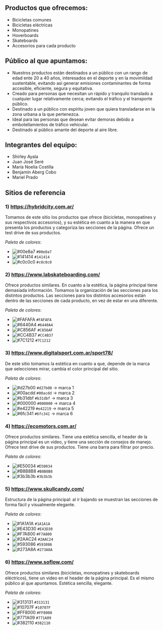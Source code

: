 ## **Productos que ofrecemos:**
- Bicicletas comunes
- Bicicletas eléctricas
- Monopatines
- Hoverboards
- Skateboards
- Accesorios para cada producto

## **Público al que apuntamos:**
- Nuestros productos están destinados a un público con un rango de edad ente 20 a 40 años, interesados en el deporte y en la movimildad sustentable, evitando así generar emisiones contaminantes de forma accesible, eficiente, segura y equitativa.
- Creado para personas que necesitan un rápido y tranquilo translado a cualquier lugar relativamente cerca; evitando el tráfico y el transporte público.
- Destinado a un público con espíritu joven que quiera transladarse en la zona urbana a la que pertenezca. 
- Ideal para las personas que desean evitar demoras debido a embotellamientos de tráfico vehicular.
- Destinado al público amante del deporte al aire libre.


## **Integrantes del equipo:**
- Shirley Ayala 
- Juan José Seré
- María Noelia Costilla
- Benjamín Aberg Cobo
- Mariel Prado


## **Sitios de referencia**
### 1) https://hybridcity.com.ar/
Tomamos de este sitio los productos que ofrece (bicicletas, monopatines y sus respectivos accesorios), y su estética en cuanto a la manera en que presenta los productos y categoriza las secciones de la página. Ofrece un test drive de sus productos.

*Paleta de colores*:

- ![#00e8a7](https://via.placeholder.com/15/00e8a7/000000?text=+) `#00e8a7`
- ![#141414](https://via.placeholder.com/15/141414/000000?text=+) `#141414`
- ![#c0c0c0](https://via.placeholder.com/15/c0c0c0/000000?text=+) `#c0c0c0`

### 2) https://www.labskateboarding.com/
Ofrece productos similares. En cuanto a la estética, la página principal tiene demasiada información. Tomamos la organización de las secciones para los distintos productos. Las secciones para los distintos accesorios están dentro de las secciones de cada producto, en vez de estar en una diferente. 

*Paleta de colores*:
- ![#FAFAFA](https://via.placeholder.com/15/FAFAFA/000000?text=+) `#FAFAFA`
- ![#6440A4](https://via.placeholder.com/15/6440A4/000000?text=+) `#6440A4`
- ![#C856AF](https://via.placeholder.com/15/C856AF/000000?text=+) `#C856AF`
- ![#CC4B37](https://via.placeholder.com/15/CC4B37/000000?text=+) `#CC4B37`
- ![#7C1212](https://via.placeholder.com/15/7C1212/000000?text=+) `#7C1212`


### 3) https://www.digitalsport.com.ar/sport78/
De este sitio tomamos la estética en cuanto a que, depende de la marca que selecciones mirar, cambia el color principal del sitio.

*Paleta de colores*:
- ![#d27b00](https://via.placeholder.com/15/d27b00/000000?text=+) `#d27b00` -> marca 1
- ![#00acdd](https://via.placeholder.com/15/00acdd/000000?text=+) `#00acdd` -> marca 2
- ![#b31dbf](https://via.placeholder.com/15/b31dbf/000000?text=+) `#b31dbf` -> marca 3
- ![#000000](https://via.placeholder.com/15/000000/000000?text=+) `#000000` -> marca 4
- ![#e42219](https://via.placeholder.com/15/e42219/000000?text=+) `#e42219` -> marca 5
- ![#6fc341](https://via.placeholder.com/15/6fc341/000000?text=+) `#6fc341` -> marca 6

### 4) https://ecomotors.com.ar/
Ofrece productos similares. Tiene una estética sencilla, el header de la página principal es un video, y tiene una sección de consejos de manejo. Ofrece test drive de sus productos. Tiene una barra para filtrar por precio.

*Paleta de colores:*
- ![#E50034](https://via.placeholder.com/15/E50034/000000?text=+) `#E50034` 
- ![#B8B8B8](https://via.placeholder.com/15/B8B8B8/000000?text=+) `#B8B8B8` 
- ![#3b3b3b](https://via.placeholder.com/15/3b3b3b/000000?text=+) `#3b3b3b` 

### 5) https://www.skullcandy.com/
Estructura de la página principal: al ir bajando se muestran las secciones de forma fácil y visualmente elegante.

*Paleta de colores:*
- ![#1A1A1A](https://via.placeholder.com/15/1A1A1A/000000?text=+) `#1A1A1A` 
- ![#E43D30](https://via.placeholder.com/15/E43D30/000000?text=+) `#E43D30` 
- ![#F7A800](https://via.placeholder.com/15/F7A800/000000?text=+) `#F7A800` 
- ![#2AAC24](https://via.placeholder.com/15/2AAC24/000000?text=+) `#2AAC24` 
- ![#593086](https://via.placeholder.com/15/593086/000000?text=+) `#593086` 
- ![#273A8A](https://via.placeholder.com/15/273A8A/000000?text=+) `#273A8A` 

### 6) https://www.soflow.com/
Ofrece productos similares (bicicletas, monopatines y skateboards eléctricos), tiene un video en el header de la página principal. Es el mismo público al que apuntamos. Estética sencilla, elegante. 

*Paleta de colores:*
- ![#313131](https://via.placeholder.com/15/313131/000000?text=+) `#313131` 
- ![#10707F](https://via.placeholder.com/15/10707F/000000?text=+) `#10707F` 
- ![#FF8000](https://via.placeholder.com/15/FF8000/000000?text=+) `#FF8000` 
- ![#771A09](https://via.placeholder.com/15/771A09/000000?text=+) `#771A09` 
- ![#382110](https://via.placeholder.com/15/382110/000000?text=+) `#382110` 
